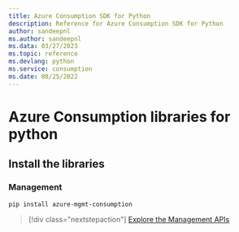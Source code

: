 ```yaml
---
title: Azure Consumption SDK for Python
description: Reference for Azure Consumption SDK for Python
author: sandeepnl
ms.author: sandeepnl
ms.data: 03/27/2023
ms.topic: reference
ms.devlang: python
ms.service: consumption
ms.date: 08/25/2022
---
```

# Azure Consumption libraries for python

## Install the libraries


### Management

```bash
pip install azure-mgmt-consumption
```
> [!div class="nextstepaction"]
> [Explore the Management APIs](/python/api/overview/azure/mgmt-consumption-readme)